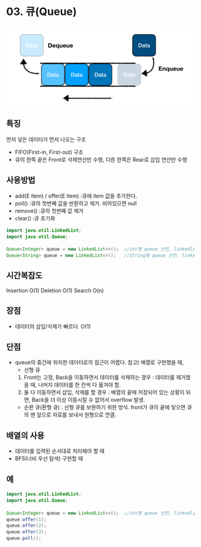 # 03. 큐(Queue)

![queue-1](../img/queue-1.png)

## 특징
먼저 넣은 데이터가 먼저 나오는 구조

- FIFO(First-in, First-out) 구조
- 큐의 한쪽 끝은 Front로 삭제연산만 수행, 다른 한쪽은 Rear로 삽입 연산만 수행

## 사용방법
- add(E item) / offer(E item) 
	:큐에 item 값을 추가한다.
- poll()
	:큐의 첫번째 값을 반환하고 제거. 비어있으면 null
- remove()
	:큐의 첫번째 값 제거
- clear()
	:큐 초기화	
```java
import java.util.LinkedList;
import java.util.Queue;

Queue<Integer> queue = new LinkedList<>(); 	//int형 queue 선언, linkedlist 이용
Queue<String> queue = new LinkedList<>(); 	//String형 queue 선언, linkedlist 이용
```	

## 시간복잡도
Insertion O(1)
Deletion O(1)
Search O(n)

## 장점
- 데이터의 삽입/삭제가 빠르다. O(1)

## 단점
- queue의 중간에 위치한 데이터로의 접근이 어렵다.
참고) 배열로 구현했을 때,
	- 선형 큐 
	1) Front는 고정, Back을 이동하면서 데이터를 삭제하는 경우
		: 데이터를 제거했을 때, 나머지 데이터를 한 칸씩 다 옮겨야 함.
	2) 둘 다 이동하면서 삽입, 삭제를 할 경우 
		: 배열의 끝에 저장되어 있는 상황이 되면, Back을 더 이상 이동시킬 수 없어서 overflow 발생.
	- 순환 큐(환형 큐) 
	: 선형 큐를 보완하기 위한 방식. front가 큐의 끝에 닿으면 큐의 맨 앞으로 자료를 보내서 원형으로 연결.

## 배열의 사용
- 데이터를 입력된 순서대로 처리해야 할 때
- BFS(너비 우선 탐색) 구현할 때

## 예
```java
import java.util.LinkedList;
import java.util.Queue;

Queue<Integer> queue = new LinkedList<>(); 	//int형 queue 선언, linkedlist 이용
queue.offer(1);
queue.offer(2);
queue.offer(3);
queue.poll();
```
